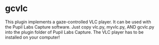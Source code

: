 # gcvlc
This plugin implements a gaze-controlled VLC player. It can be used with the Pupil Labs Capture software. Just copy vlc.py, myvlc.py, AND gcvlc.py into the plugin folder of Pupil Labs Capture. The VLC player has to be installed on your computer!
